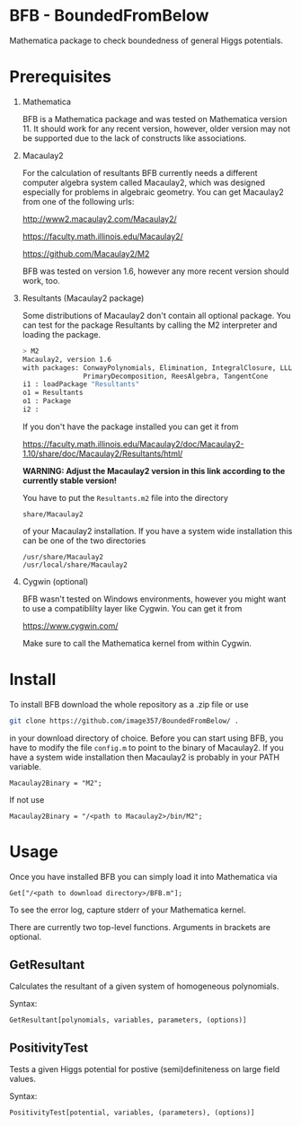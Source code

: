 # BFB - BoundedFromBelow
Mathematica package to check boundedness of general Higgs potentials.


# Prerequisites
1) Mathematica

   BFB is a Mathematica package and was tested on Mathematica version 11. It should work for any recent version, however, older version may not be supported due to the lack of constructs like associations.

2) Macaulay2

   For the calculation of resultants BFB currently needs a different computer algebra system called Macaulay2, which was designed especially for problems in algebraic geometry.
   You can get Macaulay2 from one of the following urls:
   
   http://www2.macaulay2.com/Macaulay2/
   
   https://faculty.math.illinois.edu/Macaulay2/
   
   https://github.com/Macaulay2/M2
   
   BFB was tested on version 1.6, however any more recent version should work, too.

3) Resultants (Macaulay2 package)

   Some distributions of Macaulay2 don't contain all optional package.
   You can test for the package Resultants by calling the M2 interpreter and loading the package.
   ```bash
   > M2
   Macaulay2, version 1.6
   with packages: ConwayPolynomials, Elimination, IntegralClosure, LLLBases,
                  PrimaryDecomposition, ReesAlgebra, TangentCone
   i1 : loadPackage "Resultants"
   o1 = Resultants
   o1 : Package
   i2 :
   ```
   
   If you don't have the package installed you can get it from
   
   https://faculty.math.illinois.edu/Macaulay2/doc/Macaulay2-1.10/share/doc/Macaulay2/Resultants/html/
   
   **WARNING: Adjust the Macaulay2 version in this link according to the currently stable version!**
   
   You have to put the `Resultants.m2` file into the directory
   ```
   share/Macaulay2
   ```
   of your Macaulay2 installation.
   If you have a system wide installation this can be one of the two directories
   ```
   /usr/share/Macaulay2
   /usr/local/share/Macaulay2
   ```
   
4) Cygwin (optional)

   BFB wasn't tested on Windows environments, however you might want to use a compatiblilty layer like Cygwin.
   You can get it from
   
   https://www.cygwin.com/
   
   Make sure to call the Mathematica kernel from within Cygwin.


# Install
To install BFB download the whole repository as a .zip file or use
```bash
git clone https://github.com/image357/BoundedFromBelow/ .
```
in your download directory of choice.
Before you can start using BFB, you have to modify the file `config.m` to point to the binary of Macaulay2.
If you have a system wide installation then Macaulay2 is probably in your PATH variable.
```
Macaulay2Binary = "M2";
```
If not use
```
Macaulay2Binary = "/<path to Macaulay2>/bin/M2";
```


# Usage
Once you have installed BFB you can simply load it into Mathematica via
```
Get["/<path to download directory>/BFB.m"];
```
To see the error log, capture stderr of your Mathematica kernel.

There are currently two top-level functions.
Arguments in brackets are optional.
## GetResultant
Calculates the resultant of a given system of homogeneous polynomials.

Syntax:
```
GetResultant[polynomials, variables, parameters, (options)]
```

## PositivityTest
Tests a given Higgs potential for postive (semi)definiteness on large field values.

Syntax:
```
PositivityTest[potential, variables, (parameters), (options)]
```
